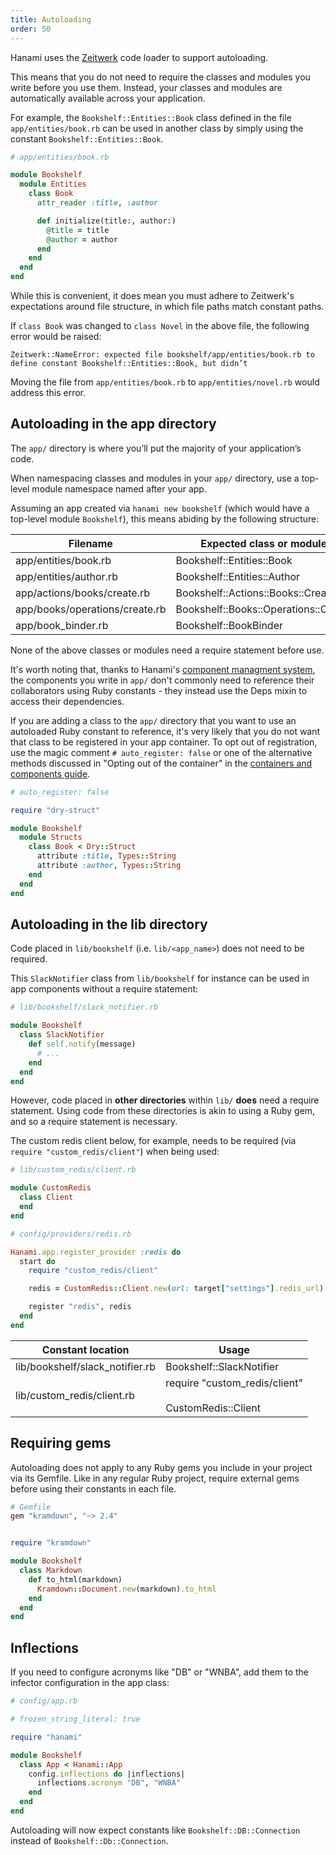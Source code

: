 ```yaml
---
title: Autoloading
order: 50
---
```


Hanami uses the [Zeitwerk](https://github.com/fxn/zeitwerk) code loader to support autoloading.

This means that you do not need to require the classes and modules you write before you use them. Instead, your classes and modules are automatically available across your application.

For example, the `Bookshelf::Entities::Book` class defined in the file `app/entities/book.rb` can be used in another class by simply using the constant `Bookshelf::Entities::Book`.


```ruby
# app/entities/book.rb

module Bookshelf
  module Entities
    class Book
      attr_reader :title, :author

      def initialize(title:, author:)
        @title = title
        @author = author
      end
    end
  end
end
```

While this is convenient, it does mean you must adhere to Zeitwerk's expectations around file structure, in which file paths match constant paths.

If `class Book` was changed to `class Novel` in the above file, the following error would be raised:

```shell
Zeitwerk::NameError: expected file bookshelf/app/entities/book.rb to define constant Bookshelf::Entities::Book, but didn’t
```

Moving the file from `app/entities/book.rb` to `app/entities/novel.rb` would address this error.

## Autoloading in the app directory

The `app/` directory is where you’ll put the majority of your application’s code.

When namespacing classes and modules in your `app/` directory, use a top-level module namespace named after your app.

Assuming an app created via `hanami new bookshelf` (which would have a top-level module `Bookshelf`), this means abiding by the following structure:

| Filename                       | Expected class or module             |
|--------------------------------|--------------------------------------|
| app/entities/book.rb           | Bookshelf::Entities::Book            |
| app/entities/author.rb         | Bookshelf::Entities::Author          |
| app/actions/books/create.rb    | Bookshelf::Actions::Books::Create    |
| app/books/operations/create.rb | Bookshelf::Books::Operations::Create |
| app/book_binder.rb             | Bookshelf::BookBinder                |


None of the above classes or modules need a require statement before use.

It's worth noting that, thanks to Hanami's [component managment system](/v2.0/architecture/containers/), the components you write in `app/` don't commonly need to reference their collaborators using Ruby constants - they instead use the Deps mixin to access their dependencies.

If you are adding a class to the `app/` directory that you want to use an autoloaded Ruby constant to reference, it's very likely that you do not want that class to be registered in your app container. To opt out of registration, use the magic comment `# auto_register: false` or one of the alternative methods discussed in "Opting out of the container" in the [containers and components guide](/v2.0/architecture/containers/).

```ruby
# auto_register: false

require "dry-struct"

module Bookshelf
  module Structs
    class Book < Dry::Struct
      attribute :title, Types::String
      attribute :author, Types::String
    end
  end
end
```

## Autoloading in the lib directory

Code placed in `lib/bookshelf` (i.e. `lib/<app_name>`) does not need to be required.

This `SlackNotifier` class from `lib/bookshelf` for instance can be used in app components without a require statement:


```ruby
# lib/bookshelf/slack_notifier.rb

module Bookshelf
  class SlackNotifier
    def self.notify(message)
      # ...
    end
  end
end
```

However, code placed in **other directories** within `lib/` **does** need a require statement. Using code from these directories is akin to using a Ruby gem, and so a require statement is necessary.

The custom redis client below, for example, needs to be required (via `require "custom_redis/client"`) when being used:

```ruby
# lib/custom_redis/client.rb

module CustomRedis
  class Client
  end
end
```

```ruby
# config/providers/redis.rb

Hanami.app.register_provider :redis do
  start do
    require "custom_redis/client"

    redis = CustomRedis::Client.new(url: target["settings"].redis_url)

    register "redis", redis
  end
end
```


| Constant location               | Usage                                      |
|---------------------------------|--------------------------------------------|
| lib/bookshelf/slack_notifier.rb | Bookshelf::SlackNotifier                   |
| lib/custom_redis/client.rb          | require "custom_redis/client"<br /><br />  CustomRedis::Client |


## Requiring gems

Autoloading does not apply to any Ruby gems you include in your project via its Gemfile. Like in any regular Ruby project, require external gems before using their constants in each file.

```ruby
# Gemfile
gem "kramdown", "~> 2.4"
```

```ruby

require "kramdown"

module Bookshelf
  class Markdown
    def to_html(markdown)
      Kramdown::Document.new(markdown).to_html
    end
  end
end
```


## Inflections

If you need to configure acronyms like "DB" or "WNBA", add them to the infector configuration in the app class:

```ruby
# config/app.rb

# frozen_string_literal: true

require "hanami"

module Bookshelf
  class App < Hanami::App
    config.inflections do |inflections|
      inflections.acronym "DB", "WNBA"
    end
  end
end
```

Autoloading will now expect constants like `Bookshelf::DB::Connection` instead of `Bookshelf::Db::Connection`.
